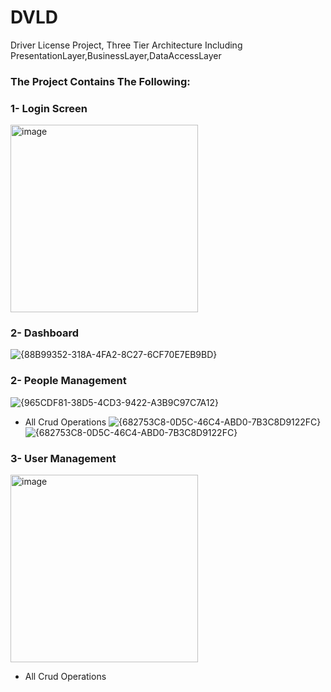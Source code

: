 # DVLD
Driver License Project, Three Tier Architecture Including PresentationLayer,BusinessLayer,DataAccessLayer
### The Project Contains The Following:
### 1- Login Screen
<img src="https://github.com/user-attachments/assets/ae6c2c8f-cd07-450b-9a9a-958b9d3925dd" alt="image" width="300"/><br>
### 2- Dashboard
![{88B99352-318A-4FA2-8C27-6CF70E7EB9BD}](https://github.com/user-attachments/assets/26eb969d-2c90-4e62-9a62-f48affa6479f)
### 2- People Management
![{965CDF81-38D5-4CD3-9422-A3B9C97C7A12}](https://github.com/user-attachments/assets/d4a8eef9-8a3a-4c2d-86e3-395b94a6a14f)
- All Crud Operations
![{682753C8-0D5C-46C4-ABD0-7B3C8D9122FC}](https://github.com/user-attachments/assets/f02be46a-b938-4e63-8604-b7aa71abf61a)
![{682753C8-0D5C-46C4-ABD0-7B3C8D9122FC}](https://github.com/user-attachments/assets/5333722d-4c71-4322-b21c-3fd35f058ada)

### 3- User Management
<img src="https://github.com/user-attachments/assets/1fa30f25-eafa-4154-aec9-99f157679953" alt="image" width="300"/><br>
- All Crud Operations





